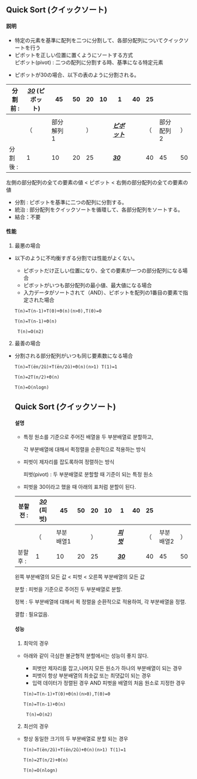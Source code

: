 ## Quick Sort (**クイックソート**)

#### 説明

- 特定の元素を基準に配列を二つに分割して、各部分配列についてクイックソートを行う  
- ピボットを正しい位置に置くようにソートする方式  
  ピボット(pivot) : 二つの配列に分割する時、基準になる特定元素  


* ピボットが30の場合、以下の表のように分割される。  

| 分割前 :  | <u>***30***</u> (ピボット) | 45        | 50   | 20   | 10   | 1                 | 40   | 25   |           |      |
| --------- | ---------------------- | --------- | ---- | ---- | ---- | ----------------- | ---- | ---- | --------- | ---- |
|           |                        |           |      |      |      |                   |      |      |           |      |
|           | （                   | 部分解列1 |      | ）   |      | <u>***ピボット***</u> |      | （   | 部分配列2 | ）   |
| 分割後 : | 1                      | 10        | 20   | 25   |      | <u>***30***</u>   |      | 40   | 45        | 50   |



左側の部分配列の全ての要素の値 < ピボット < 右側の部分配列の全ての要素の値  

- 分割 : ピボットを基準に二つの配列に分割する。  
- 統治 : 部分配列をクイックソートを循環して、各部分配列をソートする。  
- 結合：不要  


#### 性能

1.   最悪の場合

* 以下のように不均衡すぎる分割では性能がよくない。

  * ピボットだけ正しい位置になり、全ての要素が一つの部分配列になる場合
  * ピボットがいつも部分配列の最小値、最大値になる場合
  * 入力データがソートされて（AND）、ピボットを配列の1番目の要素で指定された場合

  `T(n)=T(n-1)+T(0)+Θ(n)(n>0),T(0)=0 `

  `T(n)=T(n-1)+Θ(n)`

  ` T(n)=O(n2)`

2.   最善の場合

* 分割される部分配列がいつも同じ要素数になる場合

  `T(n)=T(ën/2û)+T(ën/2û)+Θ(n)(n>1) T(1)=1`

  `T(n)=2T(n/2)+Θ(n)`

  `T(n)=O(nlogn)`
  
  
  ## Quick Sort (**クイックソート**)
  
  ####  설명
  
  - 특정 원소를 기준으로 주어진 배열을 두 부분배열로 분할하고, 
  
    각 부분배열에 대해서 퀵정렬을 순환적으로 적용하는 방식
  
  - 피벗이 제자리를 잡도록하여 정렬하는 방식
  
    피벗(pivot) : 두 부분배열로 분할할 때 기준이 되는 특정 원소
  
  
  * 피벗을 30이라고 했을 때 아래의 표처럼 분할이 된다.
  
  | 분할전 :  | <u>***30***</u> (피벗) | 45        | 50   | 20   | 10   | 1                 | 40   | 25   |           |      |
  | --------- | ---------------------- | --------- | ---- | ---- | ---- | ----------------- | ---- | ---- | --------- | ---- |
  |           |                        |           |      |      |      |                   |      |      |           |      |
  |           | （                   | 부분배열1 |      | ）   |      | <u>***피벗***</u> |      | （   | 부분배열2 | ）   |
  | 분할 후 : | 1                      | 10        | 20   | 25   |      | <u>***30***</u>   |      | 40   | 45        | 50   |
  
  
  
  왼쪽 부분배열의 모든 값 < 피벗 < 오른쪽 부분배열의 모든 값
  
  
  
  분할 : 피벗을 기준으로 주어진 두 부분배열로 분할.
  
  정복 : 두 부분배열에 대해서 퀵 정렬을 순환적으로 적용하여, 각 부분배열을 정렬.
  
  결합 : 필요없음.
  
  
  
  #### 성능
  
  1.   최악의 경우
  
  * 아래와  같이 극심한 불균형적 분할에서는 성능이 좋지 않다.
  
    * 피벗만 제자리를 잡고,나머지 모든 원소가 하나의 부분배열이 되는 경우
    * 피벗이 항상 부분배열의 최솟값 또는 최댓값이 되는 경우
    * 입력 데이터가 정렬된 경우 AND 피벗을 배열의 처음 원소로 지정한 경우
  
    `T(n)=T(n-1)+T(0)+Θ(n)(n>0),T(0)=0 `
  
    `T(n)=T(n-1)+Θ(n)`
  
    ` T(n)=O(n2)`
  
  2. 최선의 경우
  
  * 항상 동일한 크기의 두 부분배열로 분할 되는 경우
  
    `T(n)=T(ën/2û)+T(ën/2û)+Θ(n)(n>1) T(1)=1`
  
    `T(n)=2T(n/2)+Θ(n)`
  
    `T(n)=O(nlogn)`